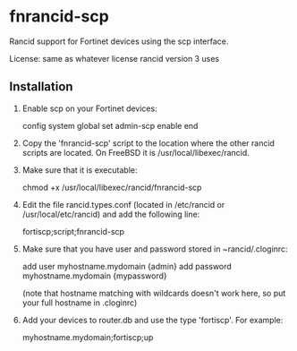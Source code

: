 # fnrancid-scp

Rancid support for Fortinet devices using the scp interface.

License: same as whatever license rancid version 3 uses

## Installation

1.   Enable scp on your Fortinet devices:

        config system global
           set admin-scp enable
        end

1.   Copy the 'fnrancid-scp' script to the location where the other rancid scripts
     are located. On FreeBSD it is /usr/local/libexec/rancid.

1.   Make sure that it is executable:
     
        chmod +x /usr/local/libexec/rancid/fnrancid-scp

1.   Edit the file rancid.types.conf (located in /etc/rancid or /usr/local/etc/rancid) and add the following line:
     
        fortiscp;script;fnrancid-scp

1.   Make sure that you have user and password stored in ~rancid/.cloginrc:

        add user       myhostname.mydomain   {admin}
        add password   myhostname.mydomain   {mypassword}

     (note that hostname matching with wildcards doesn't work here, so put your full hostname in .cloginrc)

1.   Add your devices to router.db and use the type 'fortiscp'. For example:

        myhostname.mydomain;fortiscp;up
